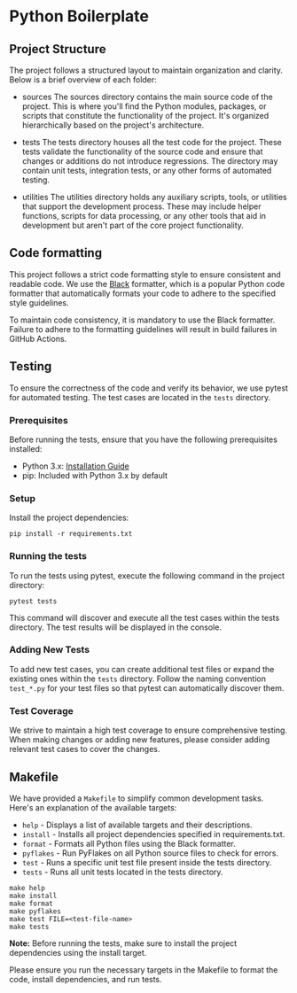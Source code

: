 # Python Boilerplate

## Project Structure

The project follows a structured layout to maintain organization and clarity. Below is a brief overview of each folder:

- sources
The sources directory contains the main source code of the project. This is where you'll find the Python modules, packages, or scripts that constitute the functionality of the project. It's organized hierarchically based on the project's architecture.

- tests
The tests directory houses all the test code for the project. These tests validate the functionality of the source code and ensure that changes or additions do not introduce regressions. The directory may contain unit tests, integration tests, or any other forms of automated testing.

- utilities
The utilities directory holds any auxiliary scripts, tools, or utilities that support the development process. These may include helper functions, scripts for data processing, or any other tools that aid in development but aren't part of the core project functionality.


## Code formatting

This project follows a strict code formatting style to ensure consistent and readable code. We use the [Black](https://black.readthedocs.io/en/stable/index.html) formatter, which is a popular Python code formatter that automatically formats your code to adhere to the specified style guidelines.

To maintain code consistency, it is mandatory to use the Black formatter. Failure to adhere to the formatting guidelines will result in build failures in GitHub Actions.

## Testing

To ensure the correctness of the code and verify its behavior, we use pytest for automated testing. The test cases are located in the `tests` directory.

### Prerequisites

Before running the tests, ensure that you have the following prerequisites installed:

- Python 3.x: [Installation Guide](https://www.python.org/downloads/)
- pip: Included with Python 3.x by default

### Setup

Install the project dependencies:

   ```shell
   pip install -r requirements.txt
   ```

### Running the tests

To run the tests using pytest, execute the following command in the project directory:

   ```shell
   pytest tests
   ```

This command will discover and execute all the test cases within the tests directory. The test results will be displayed in the console.

### Adding New Tests

To add new test cases, you can create additional test files or expand the existing ones within the `tests` directory. Follow the naming convention `test_*.py` for your test files so that pytest can automatically discover them.

### Test Coverage

We strive to maintain a high test coverage to ensure comprehensive testing. When making changes or adding new features, please consider adding relevant test cases to cover the changes.

## Makefile

We have provided a `Makefile` to simplify common development tasks. Here's an explanation of the available targets:

- `help` - Displays a list of available targets and their descriptions.
- `install` - Installs all project dependencies specified in requirements.txt.
- `format` - Formats all Python files using the Black formatter.
- `pyflakes` - Run PyFlakes on all Python source files to check for errors.
- `test` - Runs a specific unit test file present inside the tests directory.
- `tests` - Runs all unit tests located in the tests directory.

```shell
make help
make install
make format
make pyflakes
make test FILE=<test-file-name> 
make tests
```

**Note:** Before running the tests, make sure to install the project dependencies using the install target.

Please ensure you run the necessary targets in the Makefile to format the code, install dependencies, and run tests.
